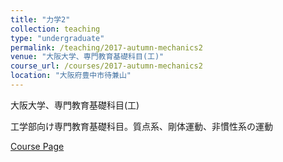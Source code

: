 ```yaml
---
title: "力学2"
collection: teaching
type: "undergraduate"
permalink: /teaching/2017-autumn-mechanics2
venue: "大阪大学、専門教育基礎科目(工)"
course_url: /courses/2017-autumn-mechanics2
location: "大阪府豊中市待兼山"
---
```


大阪大学、専門教育基礎科目(工)

工学部向け専門教育基礎科目。質点系、剛体運動、非慣性系の運動


<a href='https://stsykw.github.io/courses/2017-autumn-mechanics2'>Course Page</a>
